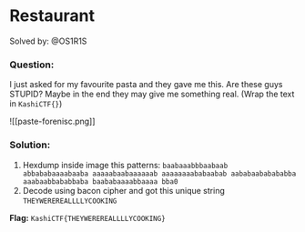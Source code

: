 # Restaurant

Solved by: @OS1R1S
### Question:
I just asked for my favourite pasta and they gave me this. Are these guys STUPID? Maybe in the end they may give me something real. (Wrap the text in `KashiCTF{}`)

![[paste-forenisc.png]]

### Solution:
1. Hexdump inside image this patterns: `baabaaabbbaabaab abbababaaaabaaba aaaaabaabaaaaaab aaaaaaaababaabab aababaababababba aaabaabbababbaba baababaaaabbaaaa bba0`
2. Decode using bacon cipher and got this unique string `THEYWEREREALLLLYCOOKING`

**Flag:** `KashiCTF{THEYWEREREALLLLYCOOKING}`
